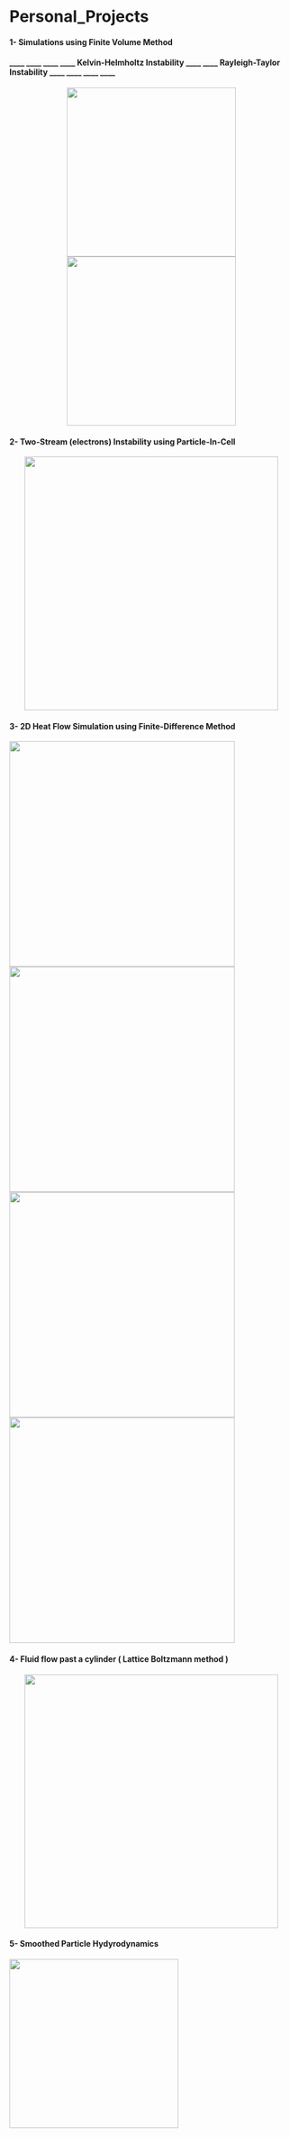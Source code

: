 # Personal_Projects
#### 1- Simulations using Finite Volume Method
#### ____ ____ ____ ____ Kelvin-Helmholtz Instability ____ ____  Rayleigh-Taylor Instability ____ ____ ____ ____                
<p align="center">
  <img src="https://miro.medium.com/max/600/1*uBfucTc3EbDSJZsDwPIVNA.gif" width="300" />
  <img src="https://miro.medium.com/max/300/1*zPAyZlHYo6EKTVInWArozQ.gif" width="300" />
</p>                                                                                   
          
#### 2- Two-Stream (electrons) Instability using Particle-In-Cell 
<p align="center">
  <img src="https://github.com/piyuSH1501/Personal_Projects/blob/main/TLI.gif" width="450" />
</p>

#### 3- 2D Heat Flow Simulation using Finite-Difference Method
<p align="left">
  <img src="https://github.com/piyuSH1501/Personal_Projects/blob/main/heat_equation_solution.gif" width="400" />
  <img src="https://github.com/piyuSH1501/Personal_Projects/blob/main/heat_2.gif" width='400' />
  <img src="https://github.com/piyuSH1501/Personal_Projects/blob/main/heat_3.gif" width='400' />
  <img src="https://github.com/piyuSH1501/Personal_Projects/blob/main/heat_4.gif" width='400'>
</p>


#### 4- Fluid flow past a cylinder ( Lattice Boltzmann method )
<p align="center">
  <img src="https://miro.medium.com/max/600/1*wqcb10sKNKP_B_ihsfS8Tw.gif" width="450" />
</p>

#### 5- Smoothed Particle Hydyrodynamics
<p float="center">
  <img src="https://miro.medium.com/max/320/1*d0RAp8KRyWMwc8A33SS0yw.gif" width="300" />
</p>
